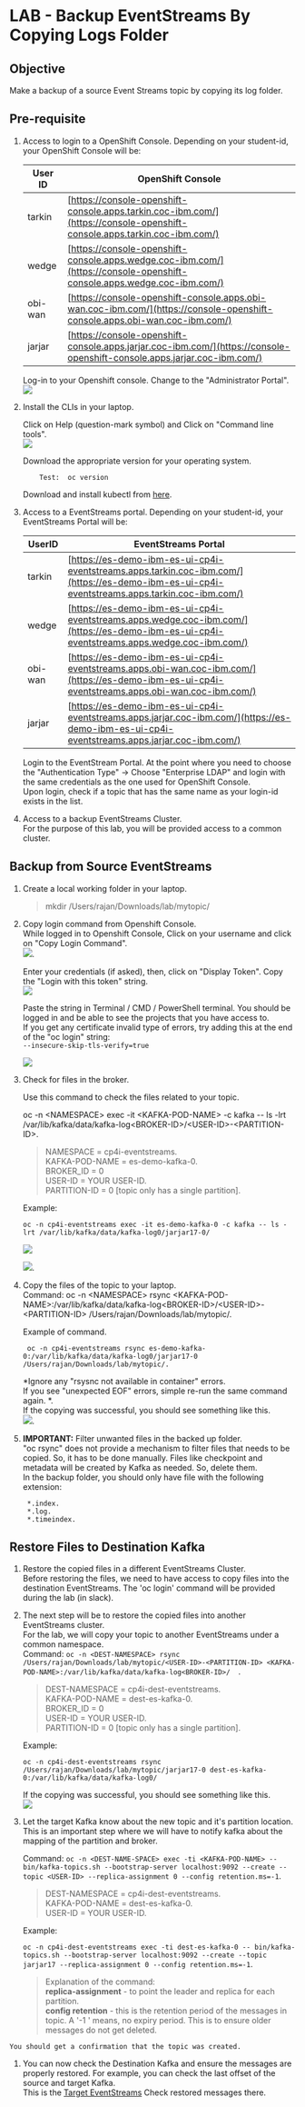 # LAB - Backup EventStreams By Copying Logs Folder

## Objective
Make a backup of a source Event Streams topic by copying its log folder.  


## Pre-requisite

1. Access to login to a OpenShift Console. Depending on your student-id, your OpenShift Console will be:


	| User ID  | OpenShift Console  |
	|---|---|
	| tarkin  | [https://console-openshift-console.apps.tarkin.coc-ibm.com/](https://console-openshift-console.apps.tarkin.coc-ibm.com/)  |
	|  wedge | [https://console-openshift-console.apps.wedge.coc-ibm.com/](https://console-openshift-console.apps.wedge.coc-ibm.com/)  |
	|  obi-wan |  [https://console-openshift-console.apps.obi-wan.coc-ibm.com/](https://console-openshift-console.apps.obi-wan.coc-ibm.com/) |
	|  jarjar |  [https://console-openshift-console.apps.jarjar.coc-ibm.com/](https://console-openshift-console.apps.jarjar.coc-ibm.com/) |.  
	
	
	Log-in to your Openshift console.  Change to the "Administrator Portal".   
	![](images/50.jpg)
  
2. Install the CLIs in your laptop.

   Click on Help (question-mark symbol) and Click on "Command line tools".   
   ![](images/49.jpg)
   
   Download the appropriate version for your operating system.    
   
		   Test:  oc version
   
   Download and install kubectl from [here](https://kubernetes.io/docs/tasks/tools/).   
   

1. Access to a EventStreams portal. Depending on your student-id, your EventStreams Portal will be:

	| UserID  |  EventStreams Portal |
	|---|---|
	|  tarkin | [https://es-demo-ibm-es-ui-cp4i-eventstreams.apps.tarkin.coc-ibm.com/](https://es-demo-ibm-es-ui-cp4i-eventstreams.apps.tarkin.coc-ibm.com/)  |
	| wedge  |  [https://es-demo-ibm-es-ui-cp4i-eventstreams.apps.wedge.coc-ibm.com/](https://es-demo-ibm-es-ui-cp4i-eventstreams.apps.wedge.coc-ibm.com/) |
	| obi-wan  | [https://es-demo-ibm-es-ui-cp4i-eventstreams.apps.obi-wan.coc-ibm.com/](https://es-demo-ibm-es-ui-cp4i-eventstreams.apps.obi-wan.coc-ibm.com/)  |
	| jarjar  |  [https://es-demo-ibm-es-ui-cp4i-eventstreams.apps.jarjar.coc-ibm.com/](https://es-demo-ibm-es-ui-cp4i-eventstreams.apps.jarjar.coc-ibm.com/) |

	Login to the EventStream Portal. At the point where you need to choose the "Authentication Type" -> Choose "Enterprise LDAP" and login with the same credentials as the one used for OpenShift Console.   
	Upon login, check if a topic that has the same name as your login-id exists in the list.   

3. Access to a backup EventStreams Cluster.   
   For the purpose of this lab, you will be provided access to a common cluster.  
   


## Backup from Source EventStreams

1. Create a local working folder in your laptop.   
	> mkdir /Users/rajan/Downloads/lab/mytopic/  

1. Copy login command from Openshift Console.    
   While logged in to Openshift Console, Click on your username and click on "Copy Login Command".   
   ![](images/51.jpg).  
   
   Enter your credentials (if asked), then, click on "Display Token".  Copy the "Login with this token" string.   
   ![](images/52.jpg)    
   
	Paste the string in Terminal / CMD / PowerShell terminal. You should be logged in and be able to see the projects that you have access to.   
	If you get any certificate invalid type of errors, try adding this at the end of the "oc login" string:   
	`--insecure-skip-tls-verify=true`   
		
	![](images/53.jpg)    

	
1. 	Check for files in the broker.

	Use this command to check the files related to your topic.     

	oc -n \<NAMESPACE> exec -it \<KAFKA-POD-NAME> -c kafka -- ls -lrt /var/lib/kafka/data/kafka-log\<BROKER-ID>/\<USER-ID>-\<PARTITION-ID>.   
	> NAMESPACE = cp4i-eventstreams.  
	> KAFKA-POD-NAME = es-demo-kafka-0.  
	> BROKER_ID = 0   
	> USER-ID = YOUR USER-ID.  
	> PARTITION-ID = 0 [topic only has a single partition].   
	
	Example:   
	
		oc -n cp4i-eventstreams exec -it es-demo-kafka-0 -c kafka -- ls -lrt /var/lib/kafka/data/kafka-log0/jarjar17-0/
	
	![](images/54.jpg)
	
	![](images/55.jpg).  

1. Copy the files of the topic to your laptop.   
	Command: oc -n \<NAMESPACE> rsync \<KAFKA-POD-NAME>:/var/lib/kafka/data/kafka-log\<BROKER-ID>/\<USER-ID>-\<PARTITION-ID> /Users/rajan/Downloads/lab/mytopic/.
	
	Example of command.   
	
		oc -n cp4i-eventstreams rsync es-demo-kafka-0:/var/lib/kafka/data/kafka-log0/jarjar17-0 /Users/rajan/Downloads/lab/mytopic/.

	*Ignore any "rsysnc not available in container" errors.   
	If you see "unexpected EOF" errors, simple re-run the same command again.   *.  
	If the copying was successful, you should see something like this.   
	![](images/56.jpg).  
	
1. **IMPORTANT:**	Filter unwanted files in the backed up folder.   
	"oc rsync" does not provide a mechanism to filter files that needs to be copied. So, it has to be done manually. Files like checkpoint and metadata will be created by Kafka as needed. So, delete them.    
	In the backup folder,  you should only have file with the following extension:   
	
		*.index.  
		*.log.  
		*.timeindex.   
		   
	
## Restore Files to Destination Kafka
	
1. 	Restore the copied files in a different EventStreams Cluster.   
	Before restoring the files, we need to have access to copy files into the destination EventStreams. The 'oc login' command will be provided during the lab (in slack).  
	
	
1. 	The next step will be to restore the copied files into another EventStreams cluster.    
	For the lab, we will copy your topic to another EventStreams under a common namespace.     
	Command:
`oc -n <DEST-NAMESPACE> rsync /Users/rajan/Downloads/lab/mytopic/<USER-ID>-<PARTITION-ID> <KAFKA-POD-NAME>:/var/lib/kafka/data/kafka-log<BROKER-ID>/  `.  

	> DEST-NAMESPACE = cp4i-dest-eventstreams.  
	> KAFKA-POD-NAME = dest-es-kafka-0.  
	> BROKER_ID = 0   
	> USER-ID = YOUR USER-ID.   
	> PARTITION-ID = 0 [topic only has a single partition].   
	
	Example:   

	`oc -n cp4i-dest-eventstreams rsync /Users/rajan/Downloads/lab/mytopic/jarjar17-0 dest-es-kafka-0:/var/lib/kafka/data/kafka-log0/`

	If the copying was successful, you should see something like this.  
	![](images/57.jpg)
		
2. Let the target Kafka know about the new topic and it's partition location. This is an important step where we will have to notify kafka about the mapping of the partition and broker.   

	Command:
	`oc -n <DEST-NAME-SPACE> exec -ti <KAFKA-POD-NAME> -- bin/kafka-topics.sh --bootstrap-server localhost:9092 --create --topic <USER-ID> --replica-assignment 0 --config retention.ms=-1`.   
	
	> DEST-NAMESPACE = cp4i-dest-eventstreams.  
	> KAFKA-POD-NAME = dest-es-kafka-0.  
	> USER-ID = YOUR USER-ID.

	Example:   
	
	`oc -n cp4i-dest-eventstreams exec -ti dest-es-kafka-0 -- bin/kafka-topics.sh --bootstrap-server localhost:9092 --create --topic jarjar17 --replica-assignment 0 --config retention.ms=-1`.   
	
	> 	Explanation of the command:   
	> 	**replica-assignment** - to point the leader and replica for each partition.    
	> **config retention** - this is the retention period of the messages in topic. A '-1 ' means, no expiry period. This is to ensure older messages do not get deleted.   
> 

	You should get a confirmation that the topic was created.   
	
1. You can now check the Destination Kafka and ensure the messages are properly restored. For example, you can check the last offset of the source and target Kafka.  
This is the [Target EventStreams](https://dest-es-ibm-es-ui-cp4i-dest-eventstreams.apps.jarjar.coc-ibm.com/topics)
Check restored messages there.   






